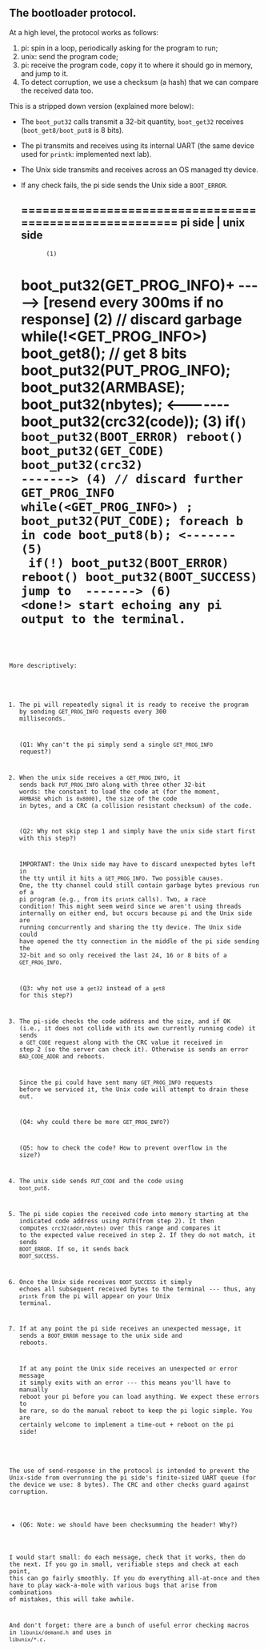 ## The bootloader protocol.

At a high level, the protocol works as follows: 
  1. pi: spin in a loop, periodically asking for the program to run;
  2. unix: send the program code;
  3. pi: receive the program code, copy it to where it should go in
     memory, and jump to it.
  4. To detect corruption, we use a checksum (a hash) that we can
     compare the received data too.

This is a stripped down version (explained more below):
 - The `boot_put32` calls transmit a 32-bit quantity,
   `boot_get32` receives (`boot_get8/boot_put8` is 8 bits).
 - The pi transmits and receives using its internal UART (the same 
    device used for `printk`: implemented next lab).  
 - The Unix side transmits and receives across an OS managed tty device.
 - If any check fails, the pi side sends the Unix side a `BOOT_ERROR`.


     =======================================================
             pi side             |               unix side
     -------------------------------------------------------
              (1)
      boot_put32(GET_PROG_INFO)+ ----->
      [resend every 300ms 
          if no response]
                                            (2)
                                      // discard garbage
                                      while(!<GET_PROG_INFO>)
                                        boot_get8();  // get 8 bits
                                      boot_put32(PUT_PROG_INFO);
                                      boot_put32(ARMBASE);
                                      boot_put32(nbytes);
                             <------- boot_put32(crc32(code));
            (3)
      if(<code collision>)
        boot_put32(BOOT_ERROR)
        reboot()
      boot_put32(GET_CODE)
      boot_put32(crc32)      ------->
                                            (4)
                                      // discard further GET_PROG_INFO
                                      while(<GET_PROG_INFO>)
                                            ;
                                      <check crc = the crc value sent>
                                      boot_put32(PUT_CODE);
                                      foreach b in code
                                           boot_put8(b);
                              <-------
            (5)
     <copy code to addr>
     if(!<check code crc32>)
        boot_put32(BOOT_ERROR)
        reboot()
     boot_put32(BOOT_SUCCESS)
     jump to <ARMBASE>
                              ------->
                                            (6)
                                       <done!>
                                       start echoing any pi output to 
                                       the terminal.
     =======================================================

More descriptively:

  1. The pi will repeatedly signal it is ready to receive the program by
     sending `GET_PROG_INFO` requests every 300 milliseconds. 

     (Q1: Why can't the pi simply send a single `GET_PROG_INFO` request?)

  2. When the unix side receives a `GET_PROG_INFO`, it sends back
     `PUT_PROG_INFO` along with three other 32-bit words: the constant
     to load the code at (for the moment, `ARMBASE` which is `0x8000`),
     the size of the code in bytes,  and a CRC (a collision resistant
     checksum) of the code.

     (Q2: Why not skip step 1 and simply have the unix side start first
     with this step?)

     IMPORTANT: the Unix side may have to discard unexpected bytes left in
     the tty until it hits a `GET_PROG_INFO`.  Two possible causes.  One,
     the tty channel could still contain garbage bytes previous run of a
     pi program (e.g., from its `printk` calls).  Two, a race condition!
     This might seem weird since we aren't using threads internally on
     either end, but occurs because pi and the Unix side are running
     concurrently and sharing the tty device.  The Unix side could have
     opened the tty connection in the middle of the pi side sending
     the 32-bit and so only received the last 24, 16 or 8 bits of a
     `GET_PROG_INFO`.

     (Q3: why not use a `get32` instead of a `get8` for this step?)

  3. The pi-side checks the code address and the size, and if OK (i.e.,
     it does not collide with its own currently running code) it sends a
     `GET_CODE` request along with the CRC value it received in step
     2 (so the server can check it).  Otherwise is sends an error
     `BAD_CODE_ADDR` and reboots.

     Since the pi could have sent many `GET_PROG_INFO` requests before
     we serviced it, the Unix code will attempt to drain these out.

     (Q4: why could there be more `GET_PROG_INFO`?)


     (Q5: how to check the code?  How to prevent overflow in
     the size?)

  4. The unix side sends `PUT_CODE` and the code using `boot_put8`.

  5. The pi side copies the received code into memory starting at the
     indicated code address using `PUT8`(from step 2).  It then computes
     `crc32(addr,nbytes)` over this range and compares it to the
     expected value received in step 2.  If they do not match, it sends
     `BOOT_ERROR`.  If so, it sends back `BOOT_SUCCESS`.

  6. Once the Unix side receives `BOOT_SUCCESS` it simply echoes all
     subsequent received bytes to the terminal --- thus, any `printk`
     from the pi will appear on your Unix terminal.

  7. If at any point the pi side receives an unexpected message, it
     sends a `BOOT_ERROR` message to the unix side and reboots.

     If at any point the Unix side receives an unexpected or error message
     it simply exits with an error --- this means you'll have to manually
     reboot your pi before you can load anything.  We expect these errors
     to be rare, so do the manual reboot to keep the pi logic simple.
     You are certainly welcome to implement a time-out + reboot on the
     pi side!

The use of send-response in the protocol is intended to prevent the
Unix-side from overrunning the pi side's finite-sized UART queue (for
the device we use: 8 bytes).  The CRC and other checks guard against
corruption.

  - (Q6: Note: we should have been checksumming the header!    Why?)

I would start small: do each message, check that it works, then do
the next.  If you go in small, verifiable steps and check at each point,
this can go fairly smoothly.  If you do everything all-at-once and then
have to play wack-a-mole with various bugs that arise from combinations
of mistakes, this will take awhile.

And don't forget: there are a bunch of useful error checking macros in
`libunix/demand.h` and uses in `libunix/*.c`.

